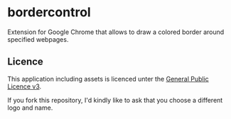# bordercontrol
Extension for Google Chrome that allows to draw a colored border around specified webpages.

## Licence
This application including assets is licenced unter the [General Public Licence v3](LICENCE.md).

If you fork this repository, I'd kindly like to ask that you choose a different logo and name.
